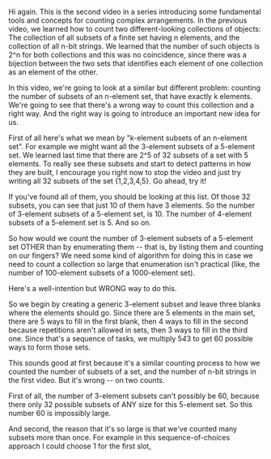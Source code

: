 Hi again. This is the second video in a series introducing some fundamental tools and concepts for counting complex arrangements. In the previous video, we learned how to count two different-looking collections of objects: The collection of all subsets of a finite set having n elements, and the collection of all n-bit strings. We learned that the number of such objects is 2^n for both collections and this was no coincidence, since there was a bijection between the two sets that identifies each element of one collection as an element of the other. 

In this video, we're going to look at a similar but different problem: counting the number of subsets of an n-element set, that have exactly k elements. We're going to see that there's a wrong way to count this collection and a right way. And the right way is going to introduce an important new idea for us. 

First of all here's what we mean by "k-element subsets of an n-element set". For example we might want all the 3-element subsets of a 5-element set. We learned last time that there are 2^5 of 32 subsets of a set with 5 elements. To really see these subsets and start to detect patterns in how they are built, I encourage you right now to stop the video and just try writing all 32 subsets of the set {1,2,3,4,5}. Go ahead, try it! 

If you've found all of them, you should be looking at this list. Of those 32 subsets, you can see that just 10 of them have 3 elements. So the number of 3-element subsets of a 5-element set, is 10. The number of 4-element subsets of a 5-element set is 5. And so on. 

So how would we count the number of 3-element subsets of a 5-element set OTHER than by enumerating them -- that is, by listing them and counting on our fingers? We need some kind of algorithm for doing this in case we need to count a collection so large that enumeration isn't practical (like, the number of 100-element subsets of a 1000-element set). 

Here's a well-intention but WRONG way to do this. 

So we begin by creating a generic 3-element subset and leave three blanks where the elements should go. Since there are 5 elements in the main set, there are 5 ways to fill in the first blank, then 4 ways to fill in the second because repetitions aren't allowed in sets, then 3 ways to fill in the third one. Since that's a sequence of tasks, we multiply 5*4*3 to get 60 possible ways to form those sets. 

This sounds good at first because it's a similar counting process to how we counted the number of subsets of a set, and the number of n-bit strings in the first video. But it's wrong -- on two counts. 

First of all, the number of 3-element subsets can't possibly be 60, because there only 32 possible subsets of ANY size for this 5-element set. So this number 60 is impossibly large. 

And second, the reason that it's so large is that we've counted many subsets more than once. For example in this sequence-of-choices approach I could choose 1 for the first slot,  
<!--stackedit_data:
eyJoaXN0b3J5IjpbNTc0MjQwMTIxXX0=
-->